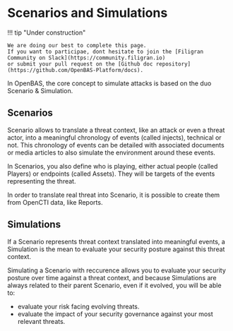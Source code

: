 # Scenarios and Simulations

!!! tip "Under construction"

    We are doing our best to complete this page. 
    If you want to participae, dont hesitate to join the [Filigran Community on Slack](https://community.filigran.io) 
    or submit your pull request on the [Github doc repository](https://github.com/OpenBAS-Platform/docs).

In OpenBAS, the core concept to simulate attacks is based on the duo Scenario & Simulation.

## Scenarios

Scenario allows to translate a threat context, like an attack or even a threat actor, into a meaningful chronology of events (called injects), technical or not. This chronology of events can be detailed with associated documents or media articles to also simulate the environment around these events.

In Scenarios, you also define who is playing, either actual people (called Players) or endpoints (called Assets). They will be targets of the events representing the threat.

In order to translate real threat into Scenario, it is possible to create them from OpenCTI data, like Reports.

## Simulations

If a Scenario represents threat context translated into meaningful events, a Simulation is the mean to evaluate your security posture against this threat context. 

Simulating a Scenario with reccurence allows you to evaluate your security posture over time against a threat context, and because Simulations are always related to their parent Scenario, even if it evolved, you will be able to:
- evaluate your risk facing evolving threats.
- evaluate the impact of your security governance against your most relevant threats.

<!-- Here a screenshot of a Scenario with multiple Simulations with different results percentage -->
